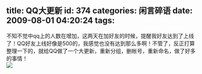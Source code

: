 title: QQ大更新
id: 374
categories: 闲言碎语
date: 2009-08-01 04:20:24
tags:
---

不知不觉中qq上的人数在增加，这两天在加好友的时候，提醒我好友达到了上线了！QQ好友上线好像是500的，我感觉也没有达到那么多啊！不管了，反正打算整理一下的，就给QQ做了一个大更新，重新分组，删帐号，重新命名，做了好多的事情！
</br>![](http://m3.img.libdd.com/farm5/2012/0821/17/95B3685B32AD0533DFC10388B9693E35C0C05C9BE40C_89_229.JPEG)</img>
